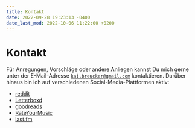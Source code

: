 ```yaml
---
title: Kontakt
date: 2022-09-28 19:23:13 -0400
date_last_mod: 2022-10-06 11:22:00 +0200
---
```

# Kontakt
Für Anregungen, Vorschläge oder andere Anliegen kannst Du mich gerne unter der E-Mail-Adresse [`kai.breucker@gmail.com`](mailto:kai.breucker@gmail.com) kontaktieren.
Darüber hinaus bin ich auf verschiedenen Social-Media-Plattformen aktiv:
- [reddit](https://www.reddit.com/user/Punkt_Punkt_Punkt)
- [Letterboxd](https://letterboxd.com/BonfireAtNight/)
- [goodreads](https://www.goodreads.com/user/show/117695677-kai)
- [RateYourMusic](https://rateyourmusic.com/~BonfireAtNight)
- [last.fm](https://www.last.fm/user/bonfireatnight)
